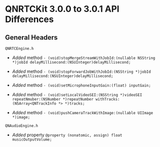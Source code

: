 # QNRTCKit 3.0.0 to 3.0.1 API Differences

## General Headers

```
QNRTCEngine.h
```

- *Added*  method `- (void)stopMergeStreamWithJobId:(nullable NSString *)jobId delayMillisecond:(NSUInteger)delayMillisecond;`

- *Added*  method `- (void)stopForwardJobWithJobId:(NSString *)jobId delayMillisecond:(NSUInteger)delayMillisecond;`

- *Added*  method `- (void)setMicrophoneInputGain:(float) inputGain;`

- *Added*  method `- (void)setLocalVideoSEI:(NSString *)videoSEI repeatNmuber:(NSNumber *)repeatNumber withTracks:(NSArray<QNTrackInfo *> *)tracks;`

- *Added*  method `- (void)pushCameraTrackWithImage:(nullable UIImage *)image;`



```
QNAudioEngine.h
```
- *Added*  property `@property (nonatomic, assign) float musicOutputVolume;`
